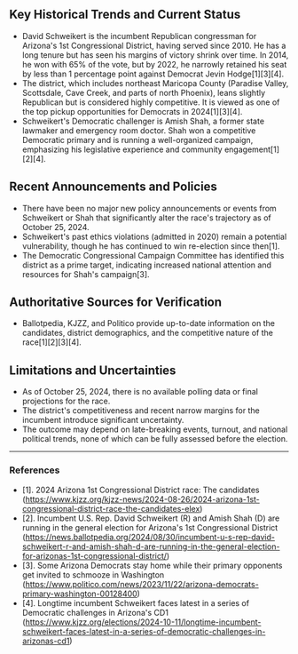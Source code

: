 ## Key Historical Trends and Current Status

- David Schweikert is the incumbent Republican congressman for Arizona's 1st Congressional District, having served since 2010. He has a long tenure but has seen his margins of victory shrink over time. In 2014, he won with 65% of the vote, but by 2022, he narrowly retained his seat by less than 1 percentage point against Democrat Jevin Hodge[1][3][4].
- The district, which includes northeast Maricopa County (Paradise Valley, Scottsdale, Cave Creek, and parts of north Phoenix), leans slightly Republican but is considered highly competitive. It is viewed as one of the top pickup opportunities for Democrats in 2024[1][3][4].
- Schweikert's Democratic challenger is Amish Shah, a former state lawmaker and emergency room doctor. Shah won a competitive Democratic primary and is running a well-organized campaign, emphasizing his legislative experience and community engagement[1][2][4].

## Recent Announcements and Policies

- There have been no major new policy announcements or events from Schweikert or Shah that significantly alter the race's trajectory as of October 25, 2024.
- Schweikert's past ethics violations (admitted in 2020) remain a potential vulnerability, though he has continued to win re-election since then[1].
- The Democratic Congressional Campaign Committee has identified this district as a prime target, indicating increased national attention and resources for Shah's campaign[3].

## Authoritative Sources for Verification

- Ballotpedia, KJZZ, and Politico provide up-to-date information on the candidates, district demographics, and the competitive nature of the race[1][2][3][4].

## Limitations and Uncertainties

- As of October 25, 2024, there is no available polling data or final projections for the race.
- The district's competitiveness and recent narrow margins for the incumbent introduce significant uncertainty.
- The outcome may depend on late-breaking events, turnout, and national political trends, none of which can be fully assessed before the election.

---

### References

- [1]. 2024 Arizona 1st Congressional District race: The candidates (https://www.kjzz.org/kjzz-news/2024-08-26/2024-arizona-1st-congressional-district-race-the-candidates-elex)
- [2]. Incumbent U.S. Rep. David Schweikert (R) and Amish Shah (D) are running in the general election for Arizona's 1st Congressional District (https://news.ballotpedia.org/2024/08/30/incumbent-u-s-rep-david-schweikert-r-and-amish-shah-d-are-running-in-the-general-election-for-arizonas-1st-congressional-district/)
- [3]. Some Arizona Democrats stay home while their primary opponents get invited to schmooze in Washington (https://www.politico.com/news/2023/11/22/arizona-democrats-primary-washington-00128400)
- [4]. Longtime incumbent Schweikert faces latest in a series of Democratic challenges in Arizona's CD1 (https://www.kjzz.org/elections/2024-10-11/longtime-incumbent-schweikert-faces-latest-in-a-series-of-democratic-challenges-in-arizonas-cd1)